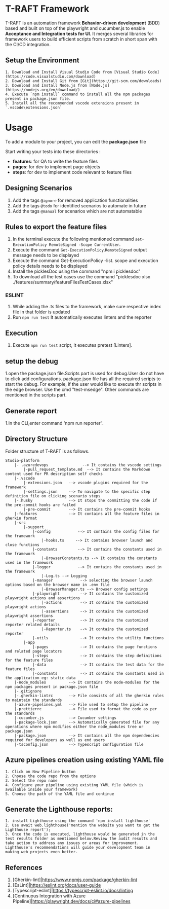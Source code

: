 # T-RAFT Framework
T-RAFT is an automation framework **Behavior-driven development** (BDD) based and built on top of the playwright and cucumber.js to enable **Acceptance and Integration tests for UI**. It merges several libraries for framework users to build efficient scripts from scratch in short span with the CI/CD integration.

## Setup the Environment
```
1. Download and Install Visual Studio Code from [Visual Studio Code](https://code.visualstudio.com/download)
2. Download and Install Git from [Git](https://git-scm.com/downloads)
3. Download and Install Node.js from [Node.js](https://nodejs.org/en/download/)
4. Execute `npm install` command to install all the npm packages present in package.json file.
5. Install all the recommended vscode extensions present in `.vscode\extensions.json`
```
# Usage

To add a module to your project, you can edit the **package.json** file

Start writing your tests into these directories :

* **features**: for QA to write the feature files
* **pages**: for dev to implement page objects
* **steps**: for dev to implement code relevant to feature files

## Designing Scenarios
1. Add the tags `@ignore` for removed application functionalities
2. Add the tags `@todo` for identified scenarios to automate in future
3. Add the tags `@manual` for scenarios which are not automatable

##  Rules to export the feature files

1. In the terminal execute the following mentioned command `set-ExecutionPolicy RemoteSigned -Scope CurrentUser`.
2. Execute the command `Get-ExecutionPolicy`.`RemoteSigned` output message needs to be displayed
3. Execute the command Get-ExecutionPolicy -list. scope and execution policy details needs to be displayed
4. Install the picklesDoc using the command "npm i picklesdoc"
5. To download all the test cases use the command  "picklesdoc xlsx ./features/summary/featureFilesTestCases.xlsx"

### ESLINT
1. While adding the .ts files to the framework, make sure respective index file in that folder is updated
2. Run `npm run test` It automatically executes linters and the reporter

## Execution
1. Execute `npm run test` script, It executes pretest [Linters].

## setup the debug
1.open the package.json file.Scripts part is used for debug.User do not have to click add configurations. package.json file has all the required scripts to start the debug. For example, if the user would like to execute thr scripts in the edge browser. Use the cmd "test-msedge". Other commands are mentioned in the scripts part.

## Generate report
1.In the CLI,enter command 'npm run reporter'.

## Directory Structure

Folder structure of T-RAFT is as follows.

```
Studio-platform
    |- .azuredevops               --> It contains the vscode settings
        |-pull_request_template.md  --> It contains the Markdown content used for PR description self checks
    |-.vscode
        |-extensions.json   --> vscode plugins required for the framework
        |-settings.json     --> To navigate to the specific step definition file on clicking scenario steps
    |-.husky                --> It stops the committing the code if the pre-commit hooks are failed
        |-pre-commit        --> It contains the pre-commit hooks
    |-features              --> It contains all the feature files in gherkin format
    |-src
        |-support
            |-config            --> It contains the config files for the framework
                |-hooks.ts     --> It contains browser launch and close functions
            |-constants         --> It contains the constants used in the framework
                |-BrowserConstants.ts --> It contains the constants used in the framework
            |-logger            --> It contains the constants used in the framework
                |-Log.ts --> Logging
            |-manager            --> selecting the browser launch options based on the browser name in .env file
                |-BrowserManager.ts --> Browser config settings
            |-playwright         --> It contains the customized playwright actions and assertions
                |-actions        --> It contains the customized playwright actions
                |-assertions     --> It contains the customized playwright assertions
            |-reporter           --> It contains the customized reporter related details
                |-Reporter.ts    --> It contains the customized reporter
            |-utils              --> It contains the utility functions
        |-app
            |-pages              --> It contains the page functions and related page locators
            |-steps              --> It contains the step definitions for the feature files
            |-data               --> It contains the test data for the feature files
            |-constants          --> It contains the constants used in the application eg: static data
    |-node_modules          --> It contains the node-modules for the npm packages present in package.json file
    |-.gitignore
    |-.gherkin-lintrc       --> File consists of all the gherkin rules to maintain the standards
    |-azure-pipelines.yml   --> File used to setup the pipeline
    |-prettierrc            --> File used to format the code as per the standards
    |-cucumber.js           --> Cucumber settings
    |-package-lock.json     --> Automatically generated file for any operations where npm modifies either the node_modules tree or package.json
    |-package.json          --> It contains all the npm dependencies required for developers as well as end users
    |-tsconfig.json         --> Typescript configuration file
```

## Azure pipelines creation using existing YAML file
    1. Click on New Pipeline button
    2. Choose the code repo from the options
    3. Select the repo name
    4. Configure your pipeline using existing YAML file (which is available inside your framework)
    5. Choose the path of the YAML file and continue

## Generate the  Lighthouse reports:
    1. install Lighthouse using the command 'npm install lighthouse'
    2. Use await web.lighthouse('mention the website you want to get the Lighthouse report');
    3. Once the code is executed, lighthouse would be generated in the test results folder as mentioned below.Review the audit results and take action to address any issues or areas for improvement. Lighthouse's recommendations will guide your development team in making web projects even better.

## References
1. [Gherkin-lint]|https://www.npmjs.com/package/gherkin-lint
2. [EsLint]|https://eslint.org/docs/user-guide
3. [Typescript-eslint]|https://typescript-eslint.io/docs/linting
4. [Continuous Integration with Azure Pipeline]|https://playwright.dev/docs/ci#azure-pipelines
